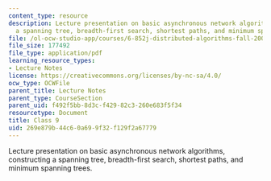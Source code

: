 ```yaml
---
content_type: resource
description: Lecture presentation on basic asynchronous network algorithms, constructing
  a spanning tree, breadth-first search, shortest paths, and minimum spanning trees.
file: /ol-ocw-studio-app/courses/6-852j-distributed-algorithms-fall-2009/269e879b44c60a699f32f129f2a67779_MIT6_852JF09_lec09.pdf
file_size: 177492
file_type: application/pdf
learning_resource_types:
- Lecture Notes
license: https://creativecommons.org/licenses/by-nc-sa/4.0/
ocw_type: OCWFile
parent_title: Lecture Notes
parent_type: CourseSection
parent_uid: f492f5bb-8d3c-f429-82c3-260e683f5f34
resourcetype: Document
title: Class 9
uid: 269e879b-44c6-0a69-9f32-f129f2a67779
---
```

Lecture presentation on basic asynchronous network algorithms, constructing a spanning tree, breadth-first search, shortest paths, and minimum spanning trees.